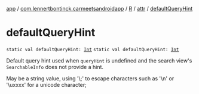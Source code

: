 [app](../../../index.md) / [com.lennertbontinck.carmeetsandroidapp](../../index.md) / [R](../index.md) / [attr](index.md) / [defaultQueryHint](./default-query-hint.md)

# defaultQueryHint

`static val defaultQueryHint: `[`Int`](https://kotlinlang.org/api/latest/jvm/stdlib/kotlin/-int/index.html)
`static val defaultQueryHint: `[`Int`](https://kotlinlang.org/api/latest/jvm/stdlib/kotlin/-int/index.html)

Default query hint used when `queryHint` is undefined and the search view's `SearchableInfo` does not provide a hint.

May be a string value, using '\\;' to escape characters such as '\\n' or '\\uxxxx' for a unicode character;

